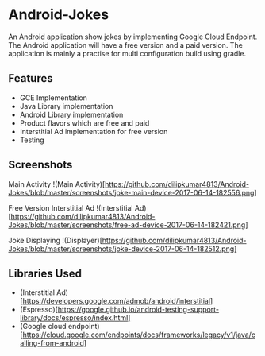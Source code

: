# Android-Jokes
An Android application show jokes by implementing Google Cloud Endpoint. The Android application will have a free version and a paid version. The application is mainly a practise for multi configuration build using gradle.

## Features
* GCE Implementation
* Java Library implementation
* Android Library implementation
* Product flavors which are free and paid
* Interstitial Ad implementation for free version
* Testing

## Screenshots

Main Activity
!(Main Activity)[https://github.com/dilipkumar4813/Android-Jokes/blob/master/screenshots/joke-main-device-2017-06-14-182556.png]

Free Version Interstitial Ad
!(Interstitial Ad)[https://github.com/dilipkumar4813/Android-Jokes/blob/master/screenshots/free-ad-device-2017-06-14-182421.png]

Joke Displaying
!(Displayer)[https://github.com/dilipkumar4813/Android-Jokes/blob/master/screenshots/joke-device-2017-06-14-182512.png]

## Libraries Used
* (Interstitial Ad)[https://developers.google.com/admob/android/interstitial]
* (Espresso)[https://google.github.io/android-testing-support-library/docs/espresso/index.html]
* (Google cloud endpoint)[https://cloud.google.com/endpoints/docs/frameworks/legacy/v1/java/calling-from-android]


